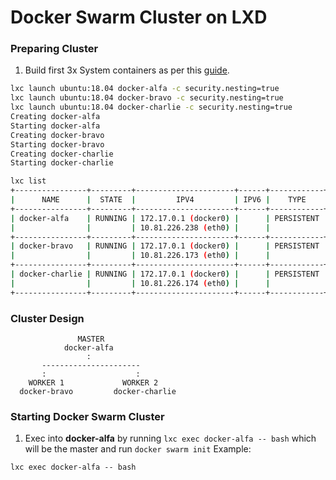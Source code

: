 # Docker Swarm Cluster on LXD

### Preparing Cluster
1. Build first 3x System containers as per this [guide](docker-lxd.md).
```bash
lxc launch ubuntu:18.04 docker-alfa -c security.nesting=true
lxc launch ubuntu:18.04 docker-bravo -c security.nesting=true
lxc launch ubuntu:18.04 docker-charlie -c security.nesting=true
Creating docker-alfa
Starting docker-alfa
Creating docker-bravo
Starting docker-bravo
Creating docker-charlie
Starting docker-charlie

lxc list
+----------------+---------+----------------------+------+------------+-----------+
|      NAME      |  STATE  |         IPV4         | IPV6 |    TYPE    | SNAPSHOTS |
+----------------+---------+----------------------+------+------------+-----------+
| docker-alfa    | RUNNING | 172.17.0.1 (docker0) |      | PERSISTENT | 0         |
|                |         | 10.81.226.238 (eth0) |      |            |           |
+----------------+---------+----------------------+------+------------+-----------+
| docker-bravo   | RUNNING | 172.17.0.1 (docker0) |      | PERSISTENT | 0         |
|                |         | 10.81.226.173 (eth0) |      |            |           |
+----------------+---------+----------------------+------+------------+-----------+
| docker-charlie | RUNNING | 172.17.0.1 (docker0) |      | PERSISTENT | 0         |
|                |         | 10.81.226.174 (eth0) |      |            |           |
+----------------+---------+----------------------+------+------------+-----------+
```

### Cluster Design
```ascii
               MASTER
            docker-alfa
                 :
       ----------------------
       :                    :
    WORKER 1             WORKER 2
  docker-bravo         docker-charlie
```

### Starting Docker Swarm Cluster
1. Exec into **docker-alfa** by running `lxc exec docker-alfa -- bash` which will be the master and run `docker swarm init` Example:
```
lxc exec docker-alfa -- bash

```





